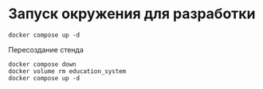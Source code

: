 Запуск окружения для разработки
===============================


```shell
docker compose up -d
```

Пересоздание стенда
```shell
docker compose down
docker volume rm education_system
docker compose up -d
```